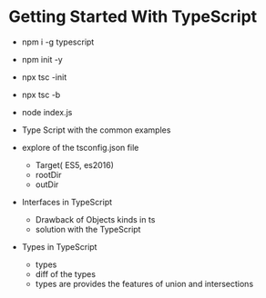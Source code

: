 # Getting Started With TypeScript

- npm i -g typescript
- npm init -y
- npx tsc -init
- npx tsc -b
- node index.js

- Type Script with the common examples
- explore of the tsconfig.json file

  - Target( ES5, es2016)
  - rootDir
  - outDir

- Interfaces in TypeScript

  - Drawback of Objects kinds in ts
  - solution with the TypeScript

- Types in TypeScript
  - types
  - diff of the types
  - types are provides the features of union and intersections
